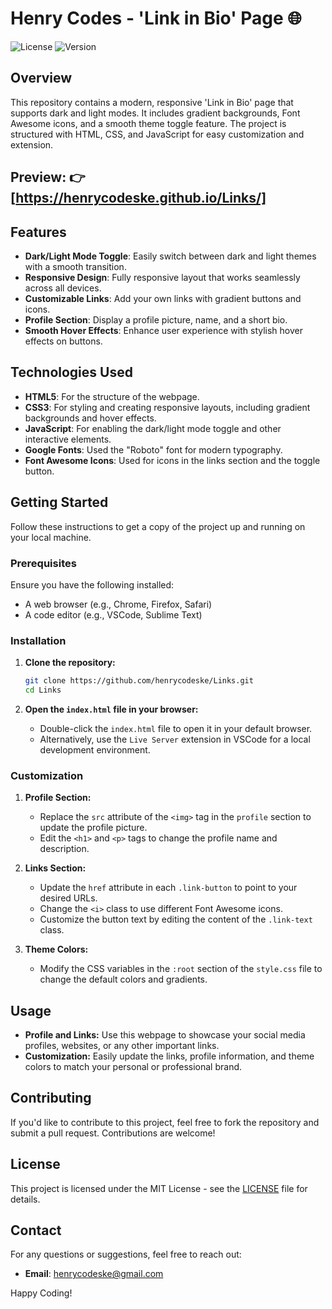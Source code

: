 # Henry Codes - 'Link in Bio' Page 🌐

![License](https://img.shields.io/badge/license-MIT-blue.svg)
![Version](https://img.shields.io/badge/version-1.0.0-brightgreen.svg)

## Overview

This repository contains a modern, responsive 'Link in Bio' page that supports dark and light modes. It includes gradient backgrounds, Font Awesome icons, and a smooth theme toggle feature. The project is structured with HTML, CSS, and JavaScript for easy customization and extension. 
## Preview: 👉   [https://henrycodeske.github.io/Links/]

## Features

- **Dark/Light Mode Toggle**: Easily switch between dark and light themes with a smooth transition.
- **Responsive Design**: Fully responsive layout that works seamlessly across all devices.
- **Customizable Links**: Add your own links with gradient buttons and icons.
- **Profile Section**: Display a profile picture, name, and a short bio.
- **Smooth Hover Effects**: Enhance user experience with stylish hover effects on buttons.

## Technologies Used

- **HTML5**: For the structure of the webpage.
- **CSS3**: For styling and creating responsive layouts, including gradient backgrounds and hover effects.
- **JavaScript**: For enabling the dark/light mode toggle and other interactive elements.
- **Google Fonts**: Used the "Roboto" font for modern typography.
- **Font Awesome Icons**: Used for icons in the links section and the toggle button.

## Getting Started

Follow these instructions to get a copy of the project up and running on your local machine.

### Prerequisites

Ensure you have the following installed:

- A web browser (e.g., Chrome, Firefox, Safari)
- A code editor (e.g., VSCode, Sublime Text)

### Installation

1. **Clone the repository:**
   ```bash
   git clone https://github.com/henrycodeske/Links.git
   cd Links
   ```

2. **Open the `index.html` file in your browser:**
   - Double-click the `index.html` file to open it in your default browser.
   - Alternatively, use the `Live Server` extension in VSCode for a local development environment.

### Customization

1. **Profile Section:**
   - Replace the `src` attribute of the `<img>` tag in the `profile` section to update the profile picture.
   - Edit the `<h1>` and `<p>` tags to change the profile name and description.

2. **Links Section:**
   - Update the `href` attribute in each `.link-button` to point to your desired URLs.
   - Change the `<i>` class to use different Font Awesome icons.
   - Customize the button text by editing the content of the `.link-text` class.

3. **Theme Colors:**
   - Modify the CSS variables in the `:root` section of the `style.css` file to change the default colors and gradients.

## Usage

- **Profile and Links:** Use this webpage to showcase your social media profiles, websites, or any other important links.
- **Customization:** Easily update the links, profile information, and theme colors to match your personal or professional brand.

## Contributing

If you'd like to contribute to this project, feel free to fork the repository and submit a pull request. Contributions are welcome!

## License

This project is licensed under the MIT License - see the [LICENSE](LICENSE) file for details.

## Contact

For any questions or suggestions, feel free to reach out:

- **Email**: henrycodeske@gmail.com


 Happy Coding!
   

